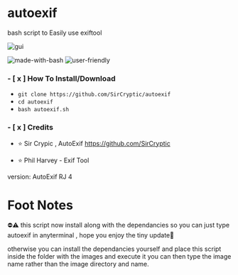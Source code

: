# autoexif
bash script to Easily use exiftool



![gui](https://user-images.githubusercontent.com/48811414/168398504-84dbd8d9-9b8f-4617-b804-051411146262.png)

![made-with-bash](https://user-images.githubusercontent.com/48811414/86414182-29896d80-bcbb-11ea-9b0b-de6b57eb583d.png) ![user-friendly](https://user-images.githubusercontent.com/48811414/86414184-2a220400-bcbb-11ea-89a8-89890f2e3775.png)

### **- [ x ] How To Install/Download**

- `git clone https://github.com/SirCryptic/autoexif`
- `cd autoexif`
-  `bash autoexif.sh`

### - [ x ] Credits

- ⭐ Sir Crypic , AutoExif
https://github.com/SirCryptic

- ⭐ Phil Harvey - Exif Tool


version: AutoExif RJ 4 <tagname>
  
 # Foot Notes
⛔⚠️
this script now install along with the dependancies so you can just type autoexif in anyterminal , hope you enjoy the tiny update🤷

otherwise you can install the dependancies yourself and place this script inside the folder with the images and execute it you can then type the image name rather than the image directory and name.
